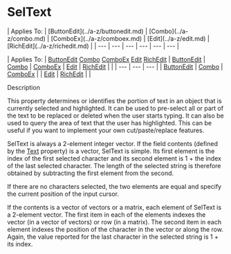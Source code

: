 




<h1 class="heading"><span class="name">SelText</span></h1>
| Applies To: | [ButtonEdit](../a-z/buttonedit.md) | [Combo](../a-z/combo.md) | [ComboEx](../a-z/comboex.md) | [Edit](../a-z/edit.md) | [RichEdit](../a-z/richedit.md) |
| --- | --- | --- | --- | --- | ---  |

| Applies To: | [ButtonEdit](../a-z/buttonedit.md) [Combo](../a-z/combo.md) [ComboEx](../a-z/comboex.md) [Edit](../a-z/edit.md) [RichEdit](../a-z/richedit.md) | [ButtonEdit](../a-z/buttonedit.md) | [Combo](../a-z/combo.md) | [ComboEx](../a-z/comboex.md) | [Edit](../a-z/edit.md) | [RichEdit](../a-z/richedit.md) |  |
| --- | --- | ---  |
| [ButtonEdit](../a-z/buttonedit.md) | [Combo](../a-z/combo.md) | [ComboEx](../a-z/comboex.md) |
| [Edit](../a-z/edit.md) | [RichEdit](../a-z/richedit.md) |  |


Description


This property determines or identifies the portion of text in an object that is currently selected and highlighted. It can be used to pre-select all or part of the text to be replaced or deleted when the user starts typing. It can also be used to query the area of text that the user has highlighted. This can be useful if you want to implement your own cut/paste/replace features.


SelText is always a 2-element integer vector. If the field contents (defined by the [Text](../a-z/text.md) property) is a vector, SelText is simple. Its first element is the index of the first selected character and its second element is 1 + the index of the last selected character. The length of the selected string is therefore obtained by subtracting the first element from the second.


If there are no characters selected, the two elements are equal and specify the current position of the input cursor.


If the contents is a vector of vectors or a matrix, each element of SelText is a 2-element vector. The first item in each of the elements indexes the vector (in a vector of vectors) or row (in a matrix). The second item in each element indexes the position of the character in the vector or along the row. Again, the value reported for the last character in the selected string is 1 + its index.



